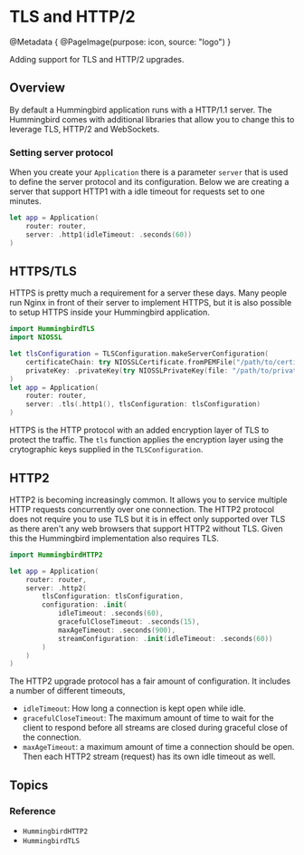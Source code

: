 # TLS and HTTP/2

@Metadata {
    @PageImage(purpose: icon, source: "logo")
}

Adding support for TLS and HTTP/2 upgrades.

## Overview

By default a Hummingbird application runs with a HTTP/1.1 server. The Hummingbird comes with additional libraries that allow you to change this to leverage TLS, HTTP/2 and WebSockets.

### Setting server protocol

When you create your ``Application`` there is a parameter `server` that is used to define the server protocol and its configuration. Below we are creating a server that support HTTP1 with a idle timeout for requests set to one minutes.

```swift
let app = Application(
    router: router,
    server: .http1(idleTimeout: .seconds(60))
)
```

## HTTPS/TLS

HTTPS is pretty much a requirement for a server these days. Many people run Nginx in front of their server to implement HTTPS, but it is also possible to setup HTTPS inside your Hummingbird application. 

```swift
import HummingbirdTLS
import NIOSSL

let tlsConfiguration = TLSConfiguration.makeServerConfiguration(
    certificateChain: try NIOSSLCertificate.fromPEMFile("/path/to/certificate.pem").map { .certificate($0) },
    privateKey: .privateKey(try NIOSSLPrivateKey(file: "/path/to/privatekey.pem", format: .pem))
)
let app = Application(
    router: router,
    server: .tls(.http1(), tlsConfiguration: tlsConfiguration)
)
```

HTTPS is the HTTP protocol with an added encryption layer of TLS to protect the traffic. The `tls` function applies the encryption layer using the crytographic keys supplied in the `TLSConfiguration`.

## HTTP2

HTTP2 is becoming increasingly common. It allows you to service multiple HTTP requests concurrently over one connection. The HTTP2 protocol does not require you to use TLS but it is in effect only supported over TLS as there aren't any web browsers that support HTTP2 without TLS. Given this the Hummingbird implementation also requires TLS.

```swift
import HummingbirdHTTP2

let app = Application(
    router: router,
    server: .http2(
        tlsConfiguration: tlsConfiguration,
        configuration: .init(
            idleTimeout: .seconds(60),
            gracefulCloseTimeout: .seconds(15),
            maxAgeTimeout: .seconds(900),
            streamConfiguration: .init(idleTimeout: .seconds(60))
        )
    )
)
```

The HTTP2 upgrade protocol has a fair amount of configuration. It includes a number of different timeouts, 
- `idleTimeout`: How long a connection is kept open while idle.
- `gracefulCloseTimeout`: The maximum amount of time to wait for the client to respond before all streams are closed during graceful close of the connection.
- `maxAgeTimeout`: a maximum amount of time a connection should be open.
Then each HTTP2 stream (request) has its own idle timeout as well.

## Topics

### Reference

- ``HummingbirdHTTP2``
- ``HummingbirdTLS``

